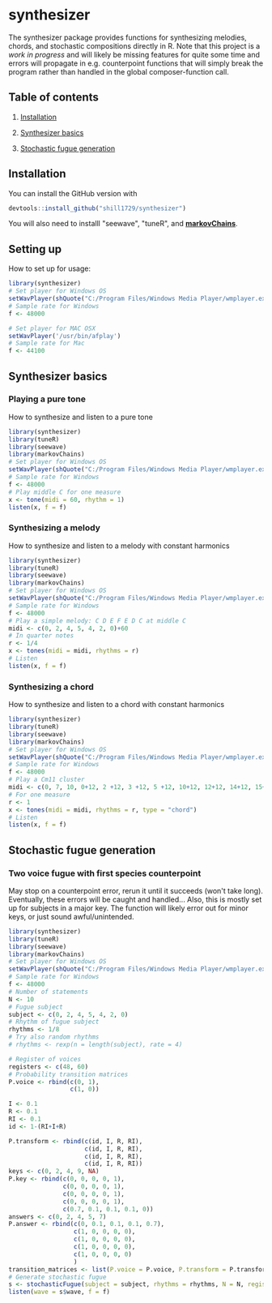 
# synthesizer

<!-- badges: start -->
<!-- badges: end -->

The synthesizer package provides functions for synthesizing melodies, chords, and stochastic compositions directly in R. Note that this project is a *work in progress* and will likely be missing features for quite some time and errors will propagate in e.g. counterpoint functions that will simply break the program rather than handled in the global composer-function call.

## Table of contents
1. [Installation](#installation)

2. [Synthesizer basics](#synthesizer-basics)

3. [Stochastic fugue generation](#stochastic-fugue-generation)

## Installation

You can install the GitHub version with

``` r
devtools::install_github("shill1729/synthesizer")
```

You will also need to installl "seewave", "tuneR", and **[markovChains](https://github.com/shill1729/markovChains)**.

## Setting up

How to set up for usage:

``` r
library(synthesizer)
# Set player for Windows OS
setWavPlayer(shQuote("C:/Program Files/Windows Media Player/wmplayer.exe"))
# Sample rate for Windows
f <- 48000

# Set player for MAC OSX
setWavPlayer('/usr/bin/afplay')
# Sample rate for Mac
f <- 44100
```
## Synthesizer basics

### Playing a pure tone

How to synthesize and listen to a pure tone

```r
library(synthesizer)
library(tuneR)
library(seewave)
library(markovChains)
# Set player for Windows OS
setWavPlayer(shQuote("C:/Program Files/Windows Media Player/wmplayer.exe"))
# Sample rate for Windows
f <- 48000
# Play middle C for one measure
x <- tone(midi = 60, rhythm = 1)
listen(x, f = f)
```
### Synthesizing a melody
How to synthesize and listen to a melody with constant harmonics
```r
library(synthesizer)
library(tuneR)
library(seewave)
library(markovChains)
# Set player for Windows OS
setWavPlayer(shQuote("C:/Program Files/Windows Media Player/wmplayer.exe"))
# Sample rate for Windows
f <- 48000
# Play a simple melody: C D E F E D C at middle C
midi <- c(0, 2, 4, 5, 4, 2, 0)+60
# In quarter notes
r <- 1/4
x <- tones(midi = midi, rhythms = r)
# Listen
listen(x, f = f)
```
### Synthesizing a chord
How to synthesize and listen to a chord with constant harmonics
```r
library(synthesizer)
library(tuneR)
library(seewave)
library(markovChains)
# Set player for Windows OS
setWavPlayer(shQuote("C:/Program Files/Windows Media Player/wmplayer.exe"))
# Sample rate for Windows
f <- 48000
# Play a Cm11 cluster
midi <- c(0, 7, 10, 0+12, 2 +12, 3 +12, 5 +12, 10+12, 12+12, 14+12, 15+12)+60
# For one measure
r <- 1
x <- tones(midi = midi, rhythms = r, type = "chord")
# Listen
listen(x, f = f)
```

## Stochastic fugue generation

### Two voice fugue with first species counterpoint
May stop on a counterpoint error, rerun it until it succeeds (won't take long). Eventually, these errors will be caught and handled...
Also, this is mostly set up for subjects in a major key. The function will likely error out for minor keys, or just sound awful/unintended.
```r
library(synthesizer)
library(tuneR)
library(seewave)
library(markovChains)
# Set player for Windows OS
setWavPlayer(shQuote("C:/Program Files/Windows Media Player/wmplayer.exe"))
# Sample rate for Windows
f <- 48000
# Number of statements
N <- 10
# Fugue subject
subject <- c(0, 2, 4, 5, 4, 2, 0)
# Rhythm of fugue subject
rhythms <- 1/8
# Try also random rhythms
# rhythms <- rexp(n = length(subject), rate = 4)

# Register of voices
registers <- c(48, 60)
# Probability transition matrices
P.voice <- rbind(c(0, 1),
                 c(1, 0))

I <- 0.1
R <- 0.1
RI <- 0.1
id <- 1-(RI+I+R)

P.transform <- rbind(c(id, I, R, RI),
                     c(id, I, R, RI),
                     c(id, I, R, RI),
                     c(id, I, R, RI))
keys <- c(0, 2, 4, 9, NA)
P.key <- rbind(c(0, 0, 0, 0, 1),
               c(0, 0, 0, 0, 1),
               c(0, 0, 0, 0, 1),
               c(0, 0, 0, 0, 1),
               c(0.7, 0.1, 0.1, 0.1, 0))
answers <- c(0, 2, 4, 5, 7)
P.answer <- rbind(c(0, 0.1, 0.1, 0.1, 0.7),
                  c(1, 0, 0, 0, 0),
                  c(1, 0, 0, 0, 0),
                  c(1, 0, 0, 0, 0),
                  c(1, 0, 0, 0, 0)
                  )
transition_matrices <- list(P.voice = P.voice, P.transform = P.transform, P.key = P.key, P.answer = P.answer)
# Generate stochastic fugue
s <- stochasticFugue(subject = subject, rhythms = rhythms, N = N, registers = registers, transition_matrices = transition_matrices, subjectKeys = keys, answerKeys = answers)
listen(wave = s$wave, f = f)
```


